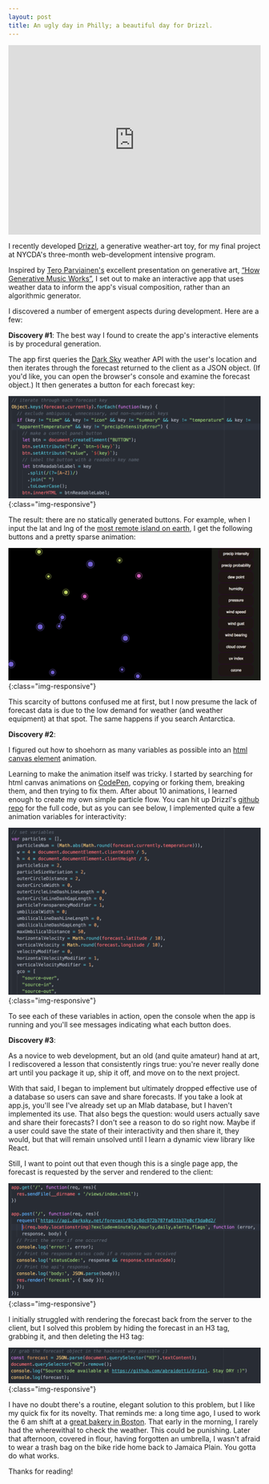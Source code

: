 ```yaml
---
layout: post
title: An ugly day in Philly; a beautiful day for Drizzl.
---
```


<div style="width:100%;height:0;padding-bottom:75%;position:relative;"><iframe src="https://giphy.com/embed/3ohc1dKFDkDjQW1Yfm" width="100%" height="100%" style="position:absolute" frameBorder="0" class="giphy-embed" allowFullScreen></iframe></div>

I recently developed [Drizzl](http://drizzl.herokuapp.com), a generative weather-art toy, for my final project at NYCDA's three-month web-development intensive program.

Inspired by [Tero Parviainen's](https://teropa.info/) excellent presentation on generative art, [“How Generative Music Works”](https://teropa.info/loop/), I set out to make an interactive app that uses weather data to inform the app's visual composition, rather than an algorithmic generator.

I discovered a number of emergent aspects during development. Here are a few:

**Discovery #1**: The best way I found to create the app's interactive elements is by procedural generation.

The app first queries the [Dark Sky](https://darksky.net/) weather API with the user's location and then iterates through the forecast returned to the client as a JSON object. (If you'd like, you can open the browser's console and examine the forecast object.) It then generates a button for each forecast key:

![Buttons from forecast keys](../img/2018-1-12-drizzl/2018-01-12-drizzl-object-keys.png "Buttons from forecast keys"){:class="img-responsive"}

The result: there are no statically generated buttons. For example, when I input the lat and lng of the [most remote island on earth](https://en.wikipedia.org/wiki/Bouvet_Island), I get the following buttons and a pretty sparse animation:

![Drizzl on Bouvet Island](../img/2018-1-12-drizzl/2018-01-12-bouvet-island.png "Drizzl on Bouvet Island"){:class="img-responsive"}

This scarcity of buttons confused me at first, but I now presume the lack of forecast data is due to the low demand for weather (and weather equipment) at that spot. The same happens if you search Antarctica.

**Discovery #2**:

I figured out how to shoehorn as many variables as possible into an  [html canvas element](https://developer.mozilla.org/en-US/docs/Web/API/Canvas_API) animation.

Learning to make the animation itself was tricky. I started by searching for html canvas animations on [CodePen](https://codepen.io/search/pens?q=canvas%20animation), copying or forking them, breaking them, and then trying to fix them. After about 10 animations, I learned enough to create my own simple particle flow. You can hit up Drizzl's [github repo](https://github.com/abraidotti/drizzl) for the full code, but as you can see below, I implemented quite a few animation variables for interactivity:

![Drizzl animation variables](../img/2018-1-12-drizzl/2018-01-12-drizzl-variables.png "Drizzl animation variables"){:class="img-responsive"}

To see each of these variables in action, open the console when the app is running and you'll see messages indicating what each button does.

**Discovery #3**:

As a novice to web development, but an old (and quite amateur) hand at art, I rediscovered a lesson that consistently rings true: you're never really done art until you package it up, ship it off, and move on to the next project.

With that said, I began to implement but ultimately dropped effective use of a database so users can save and share forecasts. If you take a look at app.js, you'll see I've already set up an Mlab database, but I haven't implemented its use. That also begs the question: would users actually save and share their forecasts? I don't see a reason to do so right now. Maybe if a user could save the state of their interactivity and then share it, they would, but that will remain unsolved until I learn a dynamic view library like React.

Still, I want to point out that even though this is a single page app, the forecast is requested by the server and rendered to the client:

![Drizzl routing](../img/2018-1-12-drizzl/2018-01-12-routing.png "Drizzl routing"){:class="img-responsive"}

I initially struggled with rendering the forecast back from the server to the client, but I solved this problem by hiding the forecast in an H3 tag, grabbing it, and then deleting the H3 tag:

![Server-client forecast hack](../img/2018-1-12-drizzl/2018-01-12-forecast-hack.png "Server-client forecast hack"){:class="img-responsive"}

I have no doubt there's a routine, elegant solution to this problem, but I like my quick fix for its novelty. That reminds me: a long time ago, I used to work the 6 am shift at a [great bakery in Boston](http://www.clearflourbread.com/). That early in the morning, I rarely had the wherewithal to check the weather. This could be punishing. Later that afternoon, covered in flour, having forgotten an umbrella, I wasn't afraid to wear a trash bag on the bike ride home back to Jamaica Plain. You gotta do what works.

Thanks for reading!
